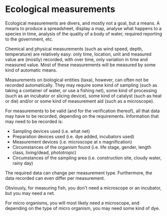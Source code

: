 # Ecological measurements

Ecological measurements are divers, and mostly not a goal, but a means. A means to produce a spreadsheet, display a map, analyse what happens to a species in time, analysis of the quality of a body of water, required reporting to the government, etc.

Chemical and physical measurements (such as wind speed, depth, temperature) are relatively easy: only time, location, unit and measured value are (mostly) recorded, with over time, only variation in time and measured value. Most of these measurements will be measured by some kind of automatic means.

Measurements on biological entities (taxa), however, can often not be recorded automatically.
They may require some kind of sampling (such as taking a container of water, or use a fishing net), some kind of processing (such as an incubator or slicing device), some kind of catalyst (such as heat or die) and/or or some kind of measurement aid (such as a microscope).

For measurements to be valid (and for the verification thereof), all that data may have to be recorded, depending on the requirements.
Information that may need to be recorded is:

- Sampling devices used (i.e. what net)
- Preparation devices used (i.e. dye added, incubators used)
- Measurement devices (i.e. microscope at x magnification)
- Circumstances of the organism found (i.e. life stage, gender, length class, living/dead, phototropic)
- Circumstances of the sampling area (i.e. construction site, cloudy water, rainy day)

The required data can change per measurement type. Furthermore, the data recorded can even differ per measurement. 

Obviously, for measuring fish, you don't need a microscope or an incubator, but you may need a net. 

For micro organisms, you will most likely need a microscope, and depending on the type of micro organism, you may need some kind of dye.
